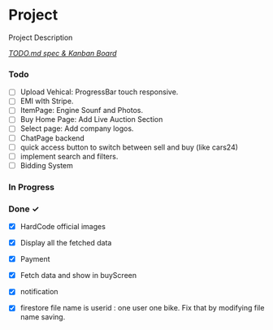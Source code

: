 # Project

Project Description

<em>[TODO.md spec & Kanban Board](https://bit.ly/3fCwKfM)</em>

### Todo

- [ ] Upload Vehical:  ProgressBar touch responsive.  
- [ ] EMI wIth Stripe.  
- [ ] ItemPage: Engine Sounf and Photos.  
- [ ] Buy Home Page: Add Live Auction Section  
- [ ] Select page: Add company logos.  
- [ ] ChatPage backend  
- [ ] quick access button to switch between sell and buy (like cars24)  
- [ ] implement search and filters.  
- [ ] Bidding System  

### In Progress


### Done ✓

- [x] HardCode official images  
- [x] Display all the fetched data  
- [x] Payment  
- [x] Fetch data and show in buyScreen  
- [x] notification  
- [x] firestore file name is userid : one user one bike. Fix that by modifying file name saving.  

